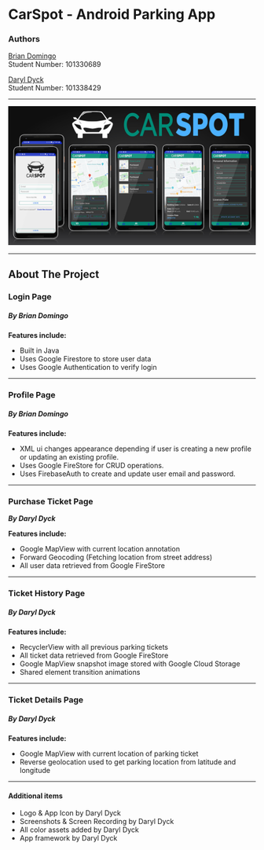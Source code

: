 # CarSpot - Android Parking App

### Authors
[Brian Domingo](https://github.com/BrianJayD)\
Student Number: 101330689

[Daryl Dyck](https://github.com/daryldyck/)\
Student Number: 101338429
___
![Screenshots](images/Screenshots.jpg)
___
## About The Project
### Login Page
##### By Brian Domingo

**Features include:**
- Built in Java
- Uses Google Firestore to store user data
- Uses Google Authentication to verify login
___
### Profile Page
##### By Brian Domingo

**Features include:**
- XML ui changes appearance depending if user is creating a new profile or updating an existing profile.
- Uses Google FireStore for CRUD operations.
- Uses FirebaseAuth to create and update user email and password.
___
### Purchase Ticket Page
**_By Daryl Dyck_**

**Features include:**
- Google MapView with current location annotation
- Forward Geocoding (Fetching location from street address)
- All user data retrieved from Google FireStore
___
### Ticket History Page
##### By Daryl Dyck

**Features include:**
- RecyclerView with all previous parking tickets
- All ticket data retrieved from Google FireStore
- Google MapView snapshot image stored with Google Cloud Storage
- Shared element transition animations
___
### Ticket Details Page
##### By Daryl Dyck

**Features include:**
- Google MapView with current location of parking ticket
- Reverse geolocation used to get parking location from latitude and longitude
___
#### Additional items
- Logo & App Icon by Daryl Dyck
- Screenshots & Screen Recording by Daryl Dyck
- All color assets added by Daryl Dyck
- App framework by Daryl Dyck
